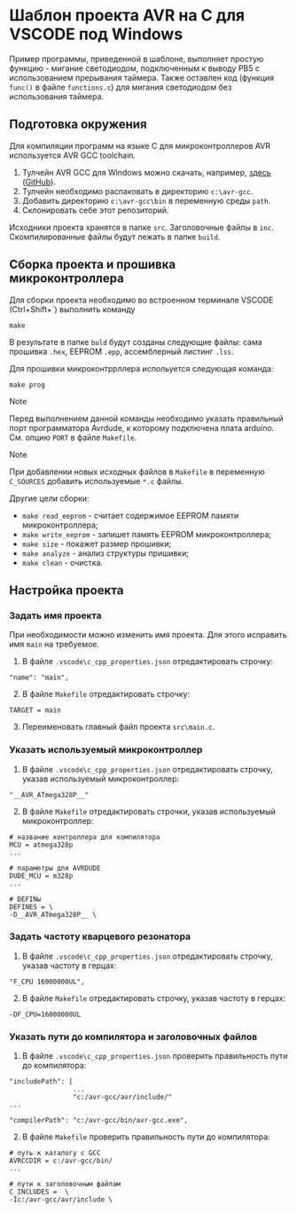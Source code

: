 # Шаблон проекта AVR на C для VSCODE под Windows

Пример программы, приведенной в шаблоне, выполняет простую функцию - мигание светодиодом, подключенным к выводу PB5 с использованием прерывания таймера. Также оставлен код (функция `func()` в файле `functions.c`) для мигания светодиодом без использования таймера.

## Подготовка окружения

Для компиляции программ на языке C для микроконтроллеров AVR используется AVR GCC toolchain.

1. Тулчейн AVR GCC для Windows можно скачать, например, [здесь](https://blog.zakkemble.net/avr-gcc-builds/) ([GitHub](https://github.com/ZakKemble/avr-gcc-build/releases)).
2. Тулчейн необходимо распаковать в директорию `c:\avr-gcc`. 
3. Добавить директорию `c:\avr-gcc\bin` в переменную среды `path`.
4. Склонировать себе этот репозиторий.

Исходники проекта хранятся в папке `src`. Заголовочные файлы в `inc`. Скомпилированные файлы будут лежать в папке `build`.

## Сборка проекта и прошивка микроконтроллера

Для сборки проекта необходимо во встроенном терминале VSCODE (Ctrl+Shift+\`) выполнить команду 

```
make
```

В результате в папке `buld` будут созданы следующие файлы: сама прошивка `.hex`, EEPROM `.epp`, ассемблерный листинг `.lss`.

Для прошивки микроконтррллера испольуется следующая команда:

```
make prog
```

> [!NOTE]
> Перед выполнением данной команды необходимо указать правильный порт программатора Avrdude, к которому подключена плата arduino. См. опцию `PORT` в файле `Makefile`.

> [!NOTE]
> При добавлении новых исходных файлов в `Makefile` в переменную `C_SOURCES` добавить используемые `*.c` файлы.

Другие цели сборки:

- `make read_eeprom` - считает содержимое EEPROM памяти микроконтроллера;
- `make write_eeprom` - запишет память EEPROM микроконтроллера;
- `make size` - покажет размер прошивки;
- `make analyze` - анализ структуры пришивки;
- `make clean` - очистка.

## Настройка проекта

### Задать имя проекта

При необходимости можно изменить имя проекта. Для этого исправить имя `main` на требуемое.

1. В файле `.vscode\c_cpp_properties.json` отредактировать строчку:

```
"name": "main",
```

2. В файле `Makefile` отредактировать строчку:

```
TARGET = main
```

3. Переименовать главный файл проекта `src\main.c`.

### Указать используемый микроконтроллер

1. В файле `.vscode\c_cpp_properties.json` отредактировать строчку, указав используемый микроконтроллер:

```
"__AVR_ATmega328P__"
```

2. В файле `Makefile` отредактировать строчки, указав используемый микроконтроллер:

```
# название контроллера для компилятора
MCU = atmega328p
...

# параметры для AVRDUDE
DUDE_MCU = m328p
...

# DEFINы
DEFINES = \
-D__AVR_ATmega328P__ \
```

### Задать частоту кварцевого резонатора

1. В файле `.vscode\c_cpp_properties.json` отредактировать строчку, указав частоту в герцах:

```
"F_CPU 16000000UL",
```

2. В файле `Makefile` отредактировать строчку, указав частоту в герцах:

```
-DF_CPU=16000000UL
```

### Указать пути до компилятора и заголовочных файлов

1. В файле `.vscode\c_cpp_properties.json` проверить правильность пути до компилятора:

```
"includePath": [
				...
                "c:/avr-gcc/avr/include/"
...

"compilerPath": "c:/avr-gcc/bin/avr-gcc.exe",
```

2. В файле `Makefile` проверить правильность пути до компилятора:

```
# путь к каталогу с GCC
AVRCCDIR = c:/avr-gcc/bin/
...

# пути к заголовочным файлам
C_INCLUDES =  \
-Ic:/avr-gcc/avr/include \
```
